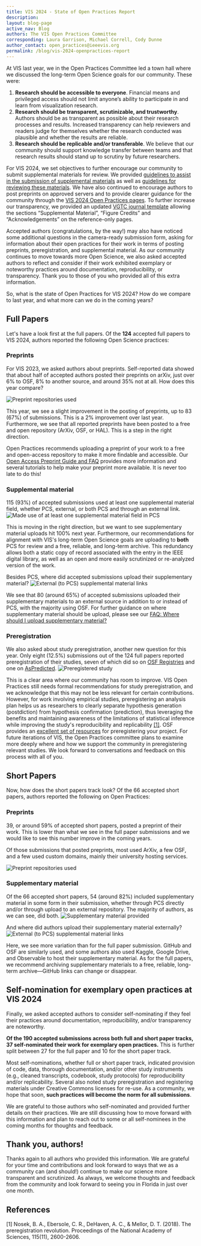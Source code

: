 ```yaml
---
title: VIS 2024 - State of Open Practices Report
description: 
layout: blog-page
active_nav: Blog
authors: The VIS Open Practices Committee
corresponding: Laura Garrison, Michael Correll, Cody Dunne
author_contact: open_practices@ieeevis.org
permalink: /blog/vis-2024-openpractices-report
---
```


At VIS last year, we in the Open Practices Committee led a town hall where we discussed the long-term Open Science goals for our community. These were:

1. **Research should be accessible to everyone**. Financial means and privileged access should not limit anyone’s ability to participate in and learn from visualization research.
2. **Research should be transparent, scrutinizable, and trustworthy**. Authors should be as transparent as possible about their research processes and results. Increased transparency can help reviewers and readers judge for themselves whether the research conducted was plausible and whether the results are reliable.
3. **Research should be replicable and/or transferable**.
We believe that our community should support knowledge transfer between teams and that research results should stand up to scrutiny by future researchers.

For VIS 2024, we set objectives to further encourage our community to submit supplemental materials for review. We provided [guidelines to assist in the submission of supplemental materials](../content/info/call-participation/paper-submission-guidelines#supplemental-material) as well as [guidelines for reviewing these materials](../content/info/call-participation/review-instructions#supplemental-materials). We have also continued to encourage authors to post preprints on approved servers and to provide clearer guidance for the community through the [VIS 2024 Open Practices pages](https://ieeevis.org/year/2024/info/open-practices/open-practices). To further increase our transparency, we provided an updated [VGTC journal template](https://github.com/ieeevgtc/tvcg-journal-latex/) allowing the sections “Supplemental Material”, “Figure Credits” and “Acknowledgements” on the reference-only pages.

Accepted authors (congratulations, by the way!) may also have noticed some additional questions in the camera-ready submission form, asking for information about their open practices for their work in terms of posting preprints, preregistration, and supplemental material. As our community continues to move towards more Open Science, we also asked accepted authors to reflect and consider if their work exhibited exemplary or noteworthy practices around documentation, reproducibility, or transparency. Thank you to those of you who provided all of this extra information.

So, what is the state of Open Practices for VIS 2024? How do we compare to last year, and what more can we do in the coming years?

## Full Papers

Let's have a look first at the full papers. Of the **124** accepted full papers to VIS 2024, authors reported the following Open Science practices:

### Preprints

For VIS 2023, we asked authors about preprints. Self-reported data showed that about half of accepted authors posted their preprints on arXiv, just over 6% to OSF, 8% to another source, and around 35% not at all. How does this year compare?

![Preprint repositories used](/assets/posts/2024-09-OP/preprint.png)

This year, we see a slight improvement in the posting of preprints, up to 83 (67%) of submissions. This is a 2% improvement over last year. Furthermore, we see that all reported preprints have been posted to a free and open repository (ArXiv, OSF, or HAL). This is a step in the right direction.

Open Practices recommends uploading a preprint of your work to a free and open-access repository to make it more findable and accessible. Our [Open Access Preprint Guide and FAQ](../content/info//open-practices/open-practices-faq) provides more information and several tutorials to help make your preprint more available. It is never too late to do this!

### Supplemental material

115 (93%) of accepted submissions used at least one supplemental material field, whether PCS, external, or both PCS and through an external link.
![Made use of at least one supplemental material field in PCS](/assets/posts/2024-09-OP/suppl_upload_text.png)

This is moving in the right direction, but we want to see supplementary material uploads hit 100% next year. Furthermore, our recommendations for alignment with VIS's long-term Open Science goals are uploading to **both** PCS for review and a free, reliable, and long-term archive. This redundancy allows both a static copy of record associated with the entry in the IEEE digital library, as well as an open and more easily scrutinized or re-analyzed version of the work.

Besides PCS, where did accepted submissions upload their supplementary material?
![External (to PCS) supplemental material links](/assets/posts/2024-09-OP/suppl_ext_text.png)

We see that 80 (around 65%) of accepted submissions uploaded their supplementary materials to an external source in addition to or instead of PCS, with the majority using OSF. For further guidance on where supplementary material should be upload, please see our [FAQ: Where should I upload supplementary material?](../content/info/open-practices/supplemental-material-faq#where-should-i-upload-supplemental-material)

### Preregistration
We also asked about study preregistration, another new question for this year. Only eight (12.5%) submissions out of the 124 full papers reported preregistration of their studies, seven of which did so on [OSF Registries](https://osf.io/registries) and one on [AsPredicted](https://aspredicted.org/).
![Preregistered study](/assets/posts/2024-09-OP/pre_reg.png)

This is a clear area where our community has room to improve.
VIS Open Practices still needs formal recommendations for study preregistration, and we acknowledge that this may not be less relevant for certain contributions. However, for work involving empirical studies, preregistering an analysis plan helps us as researchers to clearly separate hypothesis generation (postdiction) from hypothesis confirmation (prediction), thus leveraging the benefits and maintaining awareness of the limitations of statistical inference while improving the study's reproducibility and replicability [[1]](https://www.pnas.org/doi/10.1073/pnas.1708274114). OSF provides an [excellent set of resources](https://help.osf.io/article/158-create-a-preregistration) for preregistering your project.
For future iterations of VIS, the Open Practices committee plans to examine more deeply where and how we support the community in preregistering relevant studies. We look forward to conversations and feedback on this process with all of you.

## Short Papers

Now, how does the short papers track look? Of the 66 accepted short papers, authors reported the following on Open Practices:

### Preprints

39, or around 59% of accepted short papers, posted a preprint of their work. This is lower than what we see in the full paper submissions and we would like to see this number improve in the coming years.

Of those submissions that posted preprints, most used ArXiv, a few OSF, and a few used custom domains, mainly their university hosting services.

![Preprint repositories used](/assets/posts/2024-09-OP/SP_preprint.png)

### Supplementary material

Of the 66 accepted short papers, 54 (around 82%) included supplementary material in some form in their submission, whether through PCS directly and/or through upload to an external repository. The majority of authors, as we can see, did both.
![Supplementary material provided](/assets/posts/2024-09-OP/SP_suppl_upload_text.png)

And where did authors upload their supplementary material externally?
![External (to PCS) supplemental material links](/assets/posts/2024-09-OP/SP_suppl_ext_text.png)

Here, we see more variation than for the full paper submission. GitHub and OSF are similarly used, and some authors also used Kaggle, Google Drive, and Observable to host their supplementary material. As for the full papers, we recommend archiving supplementary materials to a free, reliable, long-term archive—GitHub links can change or disappear.

## Self-nomination for exemplary open practices at VIS 2024

Finally, we asked accepted authors to consider self-nominating if they feel their practices around documentation, reproducibility, and/or transparency are noteworthy.

**Of the 190 accepted submissions across both full and short paper tracks, 37 self-nominated their work for exemplary open practices.**
This is further split between 27 for the full paper and 10 for the short paper track.

Most self-nominations, whether full or short paper track, indicated provision of code, data, thorough documentation, and/or other study instruments (e.g., cleaned transcripts, codebook, study protocols) for reproducibility and/or replicability. Several also noted study preregistration and registering materials under Creative Commons licenses for re-use. As a community, we hope that soon, **such practices will become the norm for all submissions**.

We are grateful to those authors who self-nominated and provided further details on their practices. We are still discussing how to move forward with this information and plan to reach out to some or all self-nominees in the coming months for thoughts and feedback.

## Thank you, authors!

Thanks again to all authors who provided this information. We are grateful for your time and contributions and look forward to ways that we as a community can (and should!) continue to make our science more transparent and scrutinized. As always, we welcome thoughts and feedback from the community and look forward to seeing you in Florida in just over one month.

## References

[1] Nosek, B. A., Ebersole, C. R., DeHaven, A. C., & Mellor, D. T. (2018). The preregistration revolution. Proceedings of the National Academy of Sciences, 115(11), 2600-2606.
